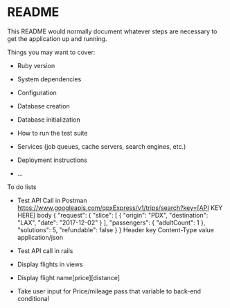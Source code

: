 # README

This README would normally document whatever steps are necessary to get the
application up and running.

Things you may want to cover:

* Ruby version

* System dependencies

* Configuration

* Database creation

* Database initialization

* How to run the test suite

* Services (job queues, cache servers, search engines, etc.)

* Deployment instructions

* ...


To do lists
  - Test API Call in Postman
         https://www.googleapis.com/qpxExpress/v1/trips/search?key=[API KEY HERE]
          body
              {
                "request": {
                  "slice": [
                    {
                      "origin": "PDX",
                      "destination": "LAX",
                      "date": "2017-12-02"
                    }
                  ],
                  "passengers": {
                    "adultCount": 1
                  },
                  "solutions": 5,
                  "refundable": false
                }
              }
              Header
                key Content-Type
                value application/json


  - Test API call in rails
  - Display flights in views
  - Display flight name[price][distance]
  - Take user input for Price/mileage pass that variable to back-end conditional 
